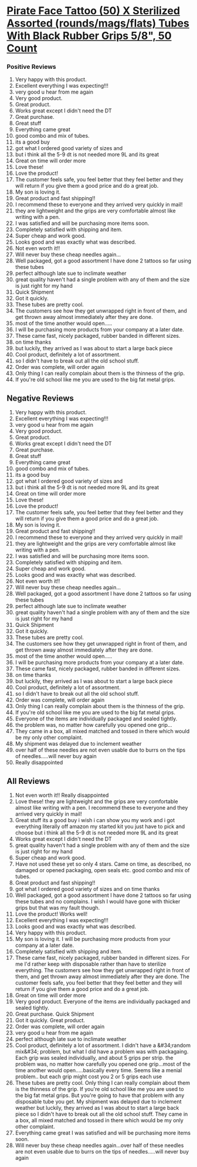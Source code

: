 # [Pirate Face Tattoo (50) X Sterilized Assorted (rounds/mags/flats) Tubes With Black Rubber Grips 5/8&quot;, 50 Count](https://products.checkmycream.com/products/Pirate-Face-Tattoo-(50)-X-Sterilized-Assorted-(roundsmagsflats)-Tubes-With-Black-Rubber-Grips-58&quot;-50-Count.html)

### Positive Reviews

<ol>
      <li>Very happy with this product.</li>
      <li>Excellent everything I was expecting!!!</li>
      <li>very good u hear from me again</li>
      <li>Very good product.  </li>
      <li>Great product.</li>
      <li>Works great except I didn&#x27;t need the DT</li>
      <li>Great purchase.</li>
      <li>Great stuff</li>
      <li>Everything came great</li>
      <li>good combo and mix of tubes.</li>
      <li>its a good buy</li>
      <li>got what I ordered good variety of sizes and</li>
      <li>but i think all the 5-9 dt is not needed more 9L and its great</li>
      <li>Great on time will order more</li>
      <li>Love these!  </li>
      <li>Love the product!</li>
      <li>The customer feels safe, you feel better that they feel better and they will return if you give them a good price and do a great job.</li>
      <li>My son is loving it.</li>
      <li>Great product and fast shipping!!</li>
      <li>I recommend these to everyone and they arrived very quickly in mail!</li>
      <li>they are lightweight and the grips are very comfortable almost like writing with a pen.</li>
      <li>I was satisfied and will be purchasing more items soon.</li>
      <li>Completely satisfied with shipping and item.</li>
      <li>Super cheap and work good.</li>
      <li>Looks good and was exactly what was described.</li>
      <li>Not even worth it!!</li>
      <li>Will never buy these cheap needles again...</li>
      <li>Well packaged, got a good assortment I have done 2 tattoos so far using these tubes</li>
      <li>perfect although late sue to inclimate weather</li>
      <li>great quality haven&#x27;t had a single problem with any of them and the size is just right for my hand</li>
      <li>Quick Shipment</li>
      <li>Got it quickly.</li>
      <li>These tubes are pretty cool.</li>
      <li>The customers see how they get unwrapped right in front of them, and get thrown away almost immediately after they are done.</li>
      <li>most of the time another would open.....</li>
      <li>I will be purchasing more products from your company at a later date.</li>
      <li>These came fast, nicely packaged, rubber banded in different sizes.</li>
      <li>on time thanks</li>
      <li>but luckily, they arrived as I was about to start a large back piece</li>
      <li>Cool product, definitely a lot of assortment.</li>
      <li>so I didn&#x27;t have to break out all the old school stuff.</li>
      <li>Order was complete, will order again</li>
      <li>Only thing I can really complain about them is the thinness of the grip.</li>
      <li>If you&#x27;re old school like me you are used to the big fat metal grips.</li>
</ol>


<h2>Negative Reviews</h2>
<ol>
<li> Very happy with this product.</li>
<li> Excellent everything I was expecting!!!</li>
<li> very good u hear from me again</li>
<li> Very good product.  </li>
<li> Great product.</li>
<li> Works great except I didn&#x27;t need the DT</li>
<li> Great purchase.</li>
<li> Great stuff</li>
<li> Everything came great</li>
<li> good combo and mix of tubes.</li>
<li> its a good buy</li>
<li> got what I ordered good variety of sizes and</li>
<li> but i think all the 5-9 dt is not needed more 9L and its great</li>
<li> Great on time will order more</li>
<li> Love these!  </li>
<li> Love the product!</li>
<li> The customer feels safe, you feel better that they feel better and they will return if you give them a good price and do a great job.</li>
<li> My son is loving it.</li>
<li> Great product and fast shipping!!</li>
<li> I recommend these to everyone and they arrived very quickly in mail!</li>
<li> they are lightweight and the grips are very comfortable almost like writing with a pen.</li>
<li> I was satisfied and will be purchasing more items soon.</li>
<li> Completely satisfied with shipping and item.</li>
<li> Super cheap and work good.</li>
<li> Looks good and was exactly what was described.</li>
<li> Not even worth it!!</li>
<li> Will never buy these cheap needles again...</li>
<li> Well packaged, got a good assortment I have done 2 tattoos so far using these tubes</li>
<li> perfect although late sue to inclimate weather</li>
<li> great quality haven&#x27;t had a single problem with any of them and the size is just right for my hand</li>
<li> Quick Shipment</li>
<li> Got it quickly.</li>
<li> These tubes are pretty cool.</li>
<li> The customers see how they get unwrapped right in front of them, and get thrown away almost immediately after they are done.</li>
<li> most of the time another would open.....</li>
<li> I will be purchasing more products from your company at a later date.</li>
<li> These came fast, nicely packaged, rubber banded in different sizes.</li>
<li> on time thanks</li>
<li> but luckily, they arrived as I was about to start a large back piece</li>
<li> Cool product, definitely a lot of assortment.</li>
<li> so I didn&#x27;t have to break out all the old school stuff.</li>
<li> Order was complete, will order again</li>
<li> Only thing I can really complain about them is the thinness of the grip.</li>
<li> If you&#x27;re old school like me you are used to the big fat metal grips.</li>
<li> Everyone of the items are individually packaged and sealed tightly.</li>
<li> the problem was, no matter how carefully you opened one grip...</li>
<li> They came in a box, all mixed matched and tossed in there which would be my only other complaint.</li>
<li> My shipment was delayed due to inclement weather</li>
<li> over half of these needles are not even usable due to burrs on the tips of needles.....will never buy again</li>
<li> Really disappointed</li>
</ol>

<h2>All Reviews</h2>

<ol>
    <li> Not even worth it!! Really disappointed</li>
    <li> Love these!  they are lightweight and the grips are very comfortable almost like writing with a pen. I recommend these to everyone and they arrived very quickly in mail!</li>
    <li> Great stuff its a good buy i wish i can show you my work and i got everything literally off amazon my started kit you just have to pick and choose but i think all the 5-9 dt is not needed more 9L and its great</li>
    <li> Works great except I didn&#x27;t need the DT</li>
    <li> great quality haven&#x27;t had a single problem with any of them and the size is just right for my hand</li>
    <li> Super cheap and work good.</li>
    <li> Have not used these yet so only 4 stars. Came on time, as described, no damaged or opened packaging, open seals etc. good combo and mix of tubes.</li>
    <li> Great product and fast shipping!!</li>
    <li> got what I ordered good variety of sizes and on time thanks</li>
    <li> Well packaged, got a good assortment I have done 2 tattoos so far using these tubes and no complains. I wish I would have gone with thicker grips but that was my fault though.</li>
    <li> Love the product! Works well!</li>
    <li> Excellent everything I was expecting!!!</li>
    <li> Looks good and was exactly what was described.</li>
    <li> Very happy with this product.</li>
    <li> My son is loving it. I will be purchasing more products from your company at a later date.</li>
    <li> Completely satisfied with shipping and item.</li>
    <li> These came fast, nicely packaged, rubber banded in different sizes. For me I&#x27;d rather keep with disposable rather than have to sterilize everything. The customers see how they get unwrapped right in front of them, and get thrown away almost immediately after they are done. The customer feels safe, you feel better that they feel better and they will return if you give them a good price and do a great job.</li>
    <li> Great on time will order more</li>
    <li> Very good product.  Everyone of the items are individually packaged and sealed tightly.</li>
    <li> Great purchase. Quick Shipment</li>
    <li> Got it quickly. Great product.</li>
    <li> Order was complete, will order again</li>
    <li> very good u hear from me again</li>
    <li> perfect although late sue to inclimate weather</li>
    <li> Cool product, definitely a lot of assortment. I didn&#x27;t have a &amp;#34;random mix&amp;#34; problem, but what I did have a problem was with packagaing. Each grip was sealed individually, and about 5 grips per strip. the problem was, no matter how carefully you opened one grip...most of the time another would open.....basically every time. Seems like a menial problem.. but each grip might cost you 2 or 5 grips each use</li>
    <li> These tubes are pretty cool. Only thing I can really complain about them is the thinness of the grip. If you&#x27;re old school like me you are used to the big fat metal grips. But you&#x27;re going to have that problem with any disposable tube you get. My shipment was delayed due to inclement weather but luckily, they arrived as I was about to start a large back piece so I didn&#x27;t have to break out all the old school stuff. They came in a box, all mixed matched and tossed in there which would be my only other complaint.</li>
    <li> Everything came great I was satisfied and will be purchasing more items soon.</li>
    <li> Will never buy these cheap needles again...over half of these needles are not even usable due to burrs on the tips of needles.....will never buy again</li>
</ol>




